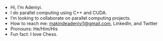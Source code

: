 - Hi, I’m Adeniyi.
- I do parallel computing using C++ and CUDA. 
- I’m looking to collaborate on parallel computing projects. 
- How to reach me: makindeadeniyi1@gmail.com, LinkedIn, and Twitter 
- Pronouns: He/Him/His
- Fun fact: I love Chess. 

<!---
Asiwaju-Adeniyi/Asiwaju-Adeniyi is a ✨ special ✨ repository because its `README.md` (this file) appears on your GitHub profile.
You can click the Preview link to take a look at your changes.
--->
